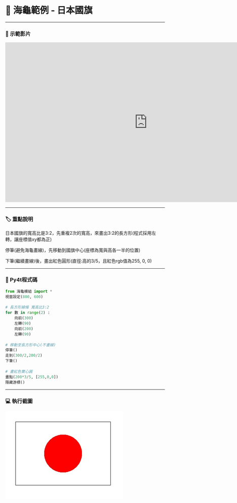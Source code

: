 # 🔰 海龜範例 - 日本國旗

--------------

### 🎦 示範影片

<iframe width="896" height="504" src="https://www.youtube.com/embed/upF-HpneLPY" title="YouTube video player" frameborder="0" allow="accelerometer; autoplay; clipboard-write; encrypted-media; gyroscope; picture-in-picture" allowfullscreen></iframe>

--------------

### 🏷️ 重點說明

日本國旗的寬高比是3:2，先重複2次的寬高，來畫出3:2的長方形(程式採用左轉，讓座標值xy都為正)

停筆(避免海龜畫線)，先移動到國旗中心(座標為寬與高各一半的位置)

下筆(繼續畫線)後，畫出紅色圓形(直徑:高的3/5，且紅色rgb值為255, 0, 0)


--------------

### 📄 Py4t程式碼

```python
from 海龜模組 import *
視窗設定(800, 600)

# 長方形線條 寬高比3:2
for 數 in range(2) :
    向前(300)
    左轉(90)
    向前(200)
    左轉(90)

# 移動至長方形中心(不畫線)    
停筆()
走到(300/2,200/2)
下筆()

# 畫紅色實心圓
畫點(200*3/5, [255,0,0])
隱藏游標()
```

--------------

### 💻 執行截圖

![執行截圖](flag_of_japan.jpg)


